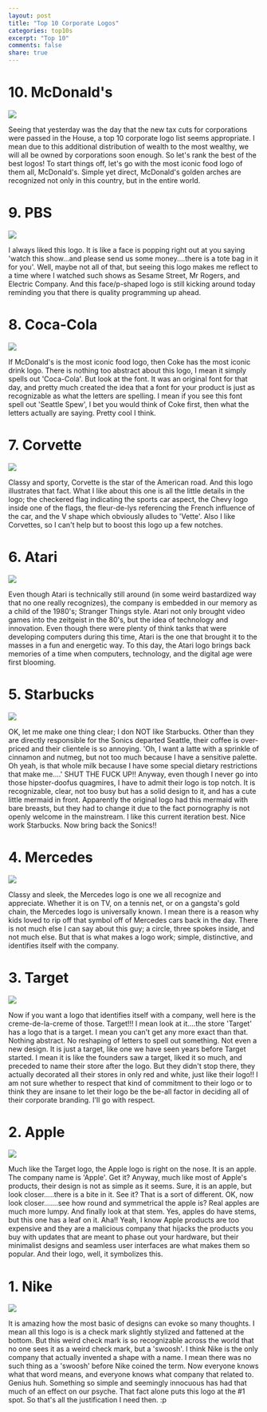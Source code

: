 ```yaml
---
layout: post
title: "Top 10 Corporate Logos"
categories: top10s
excerpt: "Top 10"
comments: false
share: true
---
```



# 10. McDonald's

![](http://blog.logomyway.com/wp-content/uploads/2017/01/mcdonalds-logo.jpg)

Seeing that yesterday was the day that the new tax cuts for corporations were passed in the House, a top 10 corporate logo list seems appropriate. I mean due to this additional distribution of wealth to the most wealthy, we will all be owned by corporations soon enough. So let's rank the best of the best logos! To start things off, let's go with the most iconic food logo of them all, McDonald's. Simple yet direct, McDonald's golden arches are recognized not only in this country, but in the entire world. 


# 9. PBS

![](https://vignette.wikia.nocookie.net/logopedia/images/8/8a/PBS_Logo_PBS.png/revision/latest?cb=20121223143155)

I always liked this logo. It is like a face is popping right out at you saying 'watch this show...and please send us some money....there is a tote bag in it for you'. Well, maybe not all of that, but seeing this logo makes me reflect to a time where I watched such shows as Sesame Street, Mr Rogers, and Electric Company. And this face/p-shaped logo is still kicking around today reminding you that there is quality programming up ahead.


# 8. Coca-Cola

![](http://www.coca-cola.co.uk/content/dam/journey/gb/en/hidden/History/Heritage/596x334/the_logo_story_01122014_596x334.jpg)


If McDonald's is the most iconic food logo, then Coke has the most iconic drink logo. There is nothing too abstract about this logo, I mean it simply spells out 'Coca-Cola'. But look at the font. It was an original font for that day, and pretty much created the idea that a font for your product is just as recognizable as what the letters are spelling. I mean if you see this font spell out 'Seattle Spew', I bet you would think of Coke first, then what the letters actually are saying. Pretty cool I think. 



# 7. Corvette


![](http://s3.amazonaws.com/ClubExpressClubFiles/214221/graphics/C6-Flags-CORVETTE-Script-BLACK_524920941.png)

Classy and sporty, Corvette is the star of the American road. And this logo illustrates that fact. What I like about this one is all the little details in the logo; the checkered flag indicating the sports car aspect, the Chevy logo inside one of the flags, the fleur-de-lys referencing the French influence of the car, and the V shape which obviously alludes to 'Vette'. Also I like Corvettes, so I can't help but to boost this logo up a few notches.



# 6. Atari


![](https://i.pinimg.com/736x/41/33/63/413363dcd30aef01bff7ef2dc76b9162--atari-logo-nes-games.jpg)

Even though Atari is technically still around (in some weird bastardized way that no one really recognizes), the company is embedded in our memory as a child of the 1980's; Stranger Things style. Atari not only brought video games into the zeitgeist in the 80's, but the idea of technology and innovation. Even though there were plenty of think tanks that were developing computers during this time, Atari is the one that brought it to the masses in a fun and energetic way. To this day, the Atari logo brings back memories of a time when computers, technology, and the digital age were first blooming.  



# 5. Starbucks

![](https://illuminatisymbols.info/wp-content/uploads/illuminati-symbols-Starbucks-Coffee-Logo.gif)


OK, let me make one thing clear; I don NOT like Starbucks. Other than they are directly responsible for the Sonics departed Seattle, their coffee is over-priced and their clientele is so annoying. 'Oh, I want a latte with a sprinkle of cinnamon and nutmeg, but not too much because I have a sensitive palette. Oh yeah, is that whole milk because I have some special dietary restrictions that make me....' SHUT THE FUCK UP!! Anyway, even though I never go into those hipster-doofus quagmires, I have to admit their logo is top notch. It is recognizable, clear, not too busy but has a solid design to it, and has a cute little mermaid in front. Apparently the original logo had this mermaid with bare breasts, but they had to change it due to the fact pornography is not openly welcome in the mainstream. I like this current iteration best. Nice work Starbucks. Now bring back the Sonics!!



# 4. Mercedes



![](https://www.arnoldclark.com/cdn/images/shared/logos/mercedes-benz.jpg)


Classy and sleek, the Mercedes logo is one we all recognize and appreciate. Whether it is on TV, on a tennis net, or on a gangsta's gold chain, the Mercedes logo is universally known. I mean there is a reason why kids loved to rip off that symbol off of Mercedes cars back in the day. There is not much else I can say about this guy; a circle, three spokes inside, and not much else. But that is what makes a logo work; simple, distinctive, and identifies itself with the company. 




# 3. Target

![](http://abullseyeview.s3.amazonaws.com/wp-content/uploads/2014/04/targetlogo-6.jpeg)

Now if you want a logo that identifies itself with a company, well here is the creme-de-la-creme of those. Target!!! I mean look at it....the store 'Target' has a logo that is a target. I mean you can't get any more exact than that. Nothing abstract. No reshaping of letters to spell out something. Not even a new design. It is just a target, like one we have seen years before Target started. I mean it is like the founders saw a target, liked it so much, and preceded to name their store after the logo. But they didn't stop there, they actually decorated all their stores in only red and white, just like their logo!! I am not sure whether to respect that kind of commitment to their logo or to think they are insane to let their logo be the be-all factor in deciding all of their corporate branding. I'll go with respect.



# 2. Apple

![](http://www.technologytell.com/apple/files/2013/02/applelogo0213.png)

Much like the Target logo, the Apple logo is right on the nose. It is an apple. The company name is 'Apple'. Get it? Anyway, much like most of Apple's products, their design is not as simple as it seems. Sure, it is an apple, but look closer.....there is a bite in it. See it? That is a sort of different. OK, now look closer.......see how round and symmetrical the apple is? Real apples are much more lumpy. And finally look at that stem. Yes, apples do have stems, but this one has a leaf on it. Aha!! Yeah, I know Apple products are too expensive and they are a malicious company that hijacks the products you buy with updates that are meant to phase out your hardware, but their minimalist designs and seamless user interfaces are what makes them so popular. And their logo, well, it symbolizes this. 





# 1. Nike

![](http://content.nike.com/content/dam/one-nike/globalAssets/social_media_images/nike_swoosh_logo_black.png)


It is amazing how the most basic of designs can evoke so many thoughts. I mean all this logo is is a check mark slightly stylized and fattened at the bottom. But this weird check mark is so recognizable across the world that no one sees it as a weird check mark, but a 'swoosh'. I think Nike is the only company that actually invented a shape with a name. I mean there was no such thing as a 'swoosh' before Nike coined the term. Now everyone knows what that word means, and everyone knows what company that related to. Genius huh. Something so simple and seemingly innocuous has had that much of an effect on our psyche. That fact alone puts this logo at the #1 spot. So that's all the justification I need then. :p


